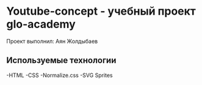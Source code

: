 # Youtube-concept - учебный проект glo-academy
Проект выполнил: Аян Жолдыбаев

## Используемые технологии
  -HTML
  -CSS
  -Normalize.css
  -SVG Sprites
